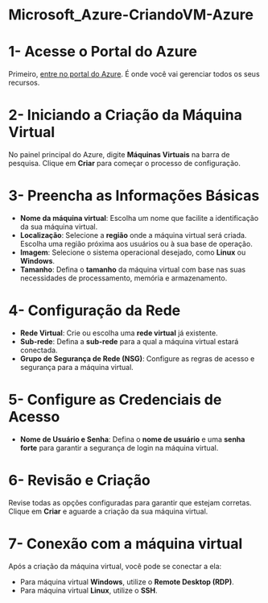 # Microsoft_Azure-CriandoVM-Azure

# 1- Acesse o Portal do Azure
Primeiro, [entre no portal do Azure](https://portal.azure.com). É onde você vai gerenciar todos os seus recursos.

# 2- Iniciando a Criação da Máquina Virtual
No painel principal do Azure, digite **Máquinas Virtuais** na barra de pesquisa. Clique em **Criar** para começar o processo de configuração.

# 3- Preencha as Informações Básicas
- **Nome da máquina virtual**: Escolha um nome que facilite a identificação da sua máquina virtual.
- **Localização**: Selecione a **região** onde a máquina virtual será criada. Escolha uma região próxima aos usuários ou à sua base de operação.
- **Imagem**: Selecione o sistema operacional desejado, como **Linux** ou **Windows**.
- **Tamanho**: Defina o **tamanho** da máquina virtual com base nas suas necessidades de processamento, memória e armazenamento.

# 4- Configuração da Rede
- **Rede Virtual**: Crie ou escolha uma **rede virtual** já existente.
- **Sub-rede**: Defina a **sub-rede** para a qual a máquina virtual estará conectada.
- **Grupo de Segurança de Rede (NSG)**: Configure as regras de acesso e segurança para a máquina virtual.

# 5- Configure as Credenciais de Acesso
- **Nome de Usuário e Senha**: Defina o **nome de usuário** e uma **senha forte** para garantir a segurança de login na máquina virtual.

# 6- Revisão e Criação
Revise todas as opções configuradas para garantir que estejam corretas. Clique em **Criar** e aguarde a criação da sua máquina virtual.

# 7- Conexão com a máquina virtual
Após a criação da máquina virtual, você pode se conectar a ela:
- Para máquina virtual **Windows**, utilize o **Remote Desktop (RDP)**.
- Para máquina virtual **Linux**, utilize o **SSH**.


